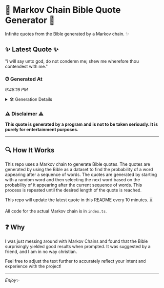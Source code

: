 # 📖 Markov Chain Bible Quote Generator 📖

Infinite quotes from the Bible generated by a Markov chain. ✨

## ✨ Latest Quote ✨
"i will say unto god, do not condemn me; shew me wherefore thou contendest with me."

### ⏰ Generated At
*9:48:16 PM*

<details>
    <summary>🛠️ Generation Details</summary>
    <p>
        <strong>🌱 Seed:</strong> i<br>
        <strong>🔄 Iterations:</strong> 15<br>
        <strong>📜 Context History:</strong><br>[ i ]: will<br>[ i, will ]: say<br>[ i, will, say ]: unto<br>[ i, will, say, unto ]: god,<br>[ i, will, say, unto, god, ]: do<br>[ i, will, say, unto, god,, do ]: not<br>[ will, say, unto, god,, do, not ]: condemn<br>[ say, unto, god,, do, not, condemn ]: me;<br>[ unto, god,, do, not, condemn, me; ]: shew<br>[ god,, do, not, condemn, me;, shew ]: me<br>[ do, not, condemn, me;, shew, me ]: wherefore<br>[ not, condemn, me;, shew, me, wherefore ]: thou<br>[ condemn, me;, shew, me, wherefore, thou ]: contendest<br>[ me;, shew, me, wherefore, thou, contendest ]: with<br>[ shew, me, wherefore, thou, contendest, with ]: me.<br>
    </p>
</details>

### ⚠️ Disclaimer ⚠️
**This quote is generated by a program and is not to be taken seriously. It is purely for entertainment purposes.**

---

## 🔍 How It Works

This repo uses a Markov chain to generate Bible quotes. The quotes are generated by using the Bible as a dataset to find the probability of a word appearing after a sequence of words. The quotes are generated by starting with a random word and then selecting the next word based on the probability of it appearing after the current sequence of words. This process is repeated until the desired length of the quote is reached.

This repo will update the latest quote in this README every 10 minutes. ⏳

All code for the actual Markov chain is in `index.ts`.

## ❓ Why

I was just messing around with Markov Chains and found that the Bible surprisingly yielded good results when prompted. 
It was suggested by a friend, and I am in no way christian.

Feel free to adjust the text further to accurately reflect your intent and experience with the project!

---

*Enjoy*✨
